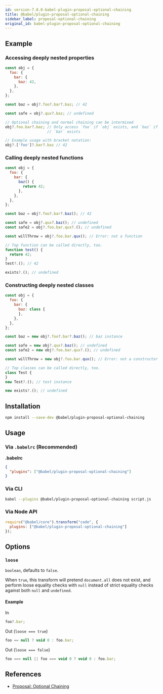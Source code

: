 ```yaml
---
id: version-7.0.0-babel-plugin-proposal-optional-chaining
title: @babel/plugin-proposal-optional-chaining
sidebar_label: proposal-optional-chaining
original_id: babel-plugin-proposal-optional-chaining
---
```



## Example

### Accessing deeply nested properties

```js
const obj = {
  foo: {
    bar: {
      baz: 42,
    },
  },
};

const baz = obj?.foo?.bar?.baz; // 42

const safe = obj?.qux?.baz; // undefined

// Optional chaining and normal chaining can be intermixed
obj?.foo.bar?.baz; // Only access `foo` if `obj` exists, and `baz` if
                   // `bar` exists

// Example usage with bracket notation:
obj?.['foo']?.bar?.baz // 42
```

### Calling deeply nested functions

```js
const obj = {
  foo: {
    bar: {
      baz() {
        return 42;
      },
    },
  },
};

const baz = obj?.foo?.bar?.baz(); // 42

const safe = obj?.qux?.baz(); // undefined
const safe2 = obj?.foo.bar.qux?.(); // undefined

const willThrow = obj?.foo.bar.qux(); // Error: not a function

// Top function can be called directly, too.
function test() {
  return 42;
}
test?.(); // 42

exists?.(); // undefined
```

### Constructing deeply nested classes

```js
const obj = {
  foo: {
    bar: {
      baz: class {
      },
    },
  },
};

const baz = new obj?.foo?.bar?.baz(); // baz instance

const safe = new obj?.qux?.baz(); // undefined
const safe2 = new obj?.foo.bar.qux?.(); // undefined

const willThrow = new obj?.foo.bar.qux(); // Error: not a constructor

// Top classes can be called directly, too.
class Test {
}
new Test?.(); // test instance

new exists?.(); // undefined
```

## Installation

```sh
npm install --save-dev @babel/plugin-proposal-optional-chaining
```

## Usage

### Via `.babelrc` (Recommended)

**.babelrc**

```json
{
  "plugins": ["@babel/plugin-proposal-optional-chaining"]
}
```

### Via CLI

```sh
babel --plugins @babel/plugin-proposal-optional-chaining script.js
```

### Via Node API

```javascript
require("@babel/core").transform("code", {
  plugins: ["@babel/plugin-proposal-optional-chaining"]
});
```

## Options

### `loose`

`boolean`, defaults to `false`.

When `true`, this transform will pretend `document.all` does not exist,
and perform loose equality checks with `null` instead of strict equality checks
against both `null` and `undefined`.

#### Example

In

```javascript
foo?.bar;
```

Out (`loose === true`)

```javascript
foo == null ? void 0 : foo.bar;
```

Out (`loose === false`)

```javascript
foo === null || foo === void 0 ? void 0 : foo.bar;
```

## References

* [Proposal: Optional Chaining](https://github.com/tc39/proposal-optional-chaining)


